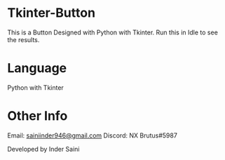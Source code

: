 # Tkinter-Button
This is a Button Designed with Python with Tkinter. Run this in Idle to see the results.

# Language
Python with Tkinter

# Other Info
Email: sainiinder946@gmail.com
Discord: NX Brutus#5987

Developed by Inder Saini
